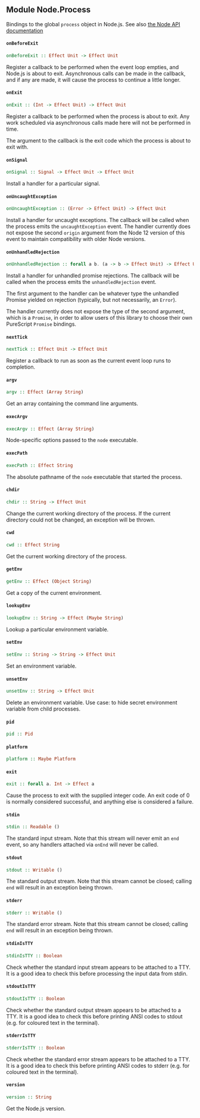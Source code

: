 ## Module Node.Process

Bindings to the global `process` object in Node.js. See also [the Node API documentation](https://nodejs.org/api/process.html)

#### `onBeforeExit`

``` purescript
onBeforeExit :: Effect Unit -> Effect Unit
```

Register a callback to be performed when the event loop empties, and
Node.js is about to exit. Asynchronous calls can be made in the callback,
and if any are made, it will cause the process to continue a little longer.

#### `onExit`

``` purescript
onExit :: (Int -> Effect Unit) -> Effect Unit
```

Register a callback to be performed when the process is about to exit.
Any work scheduled via asynchronous calls made here will not be performed
in time.

The argument to the callback is the exit code which the process is about
to exit with.

#### `onSignal`

``` purescript
onSignal :: Signal -> Effect Unit -> Effect Unit
```

Install a handler for a particular signal.

#### `onUncaughtException`

``` purescript
onUncaughtException :: (Error -> Effect Unit) -> Effect Unit
```

Install a handler for uncaught exceptions. The callback will be called
when the process emits the `uncaughtException` event. The handler
currently does not expose the second `origin` argument from the Node 12
version of this event to maintain compatibility with older Node versions.

#### `onUnhandledRejection`

``` purescript
onUnhandledRejection :: forall a b. (a -> b -> Effect Unit) -> Effect Unit
```

Install a handler for unhandled promise rejections. The callback will be
called when the process emits the `unhandledRejection` event.

The first argument to the handler can be whatever type the unhandled
Promise yielded on rejection (typically, but not necessarily, an `Error`).

The handler currently does not expose the type of the second argument,
which is a `Promise`, in order to allow users of this library to choose
their own PureScript `Promise` bindings.

#### `nextTick`

``` purescript
nextTick :: Effect Unit -> Effect Unit
```

Register a callback to run as soon as the current event loop runs to
completion.

#### `argv`

``` purescript
argv :: Effect (Array String)
```

Get an array containing the command line arguments.

#### `execArgv`

``` purescript
execArgv :: Effect (Array String)
```

Node-specific options passed to the `node` executable.

#### `execPath`

``` purescript
execPath :: Effect String
```

The absolute pathname of the `node` executable that started the
process.

#### `chdir`

``` purescript
chdir :: String -> Effect Unit
```

Change the current working directory of the process. If the current
directory could not be changed, an exception will be thrown.

#### `cwd`

``` purescript
cwd :: Effect String
```

Get the current working directory of the process.

#### `getEnv`

``` purescript
getEnv :: Effect (Object String)
```

Get a copy of the current environment.

#### `lookupEnv`

``` purescript
lookupEnv :: String -> Effect (Maybe String)
```

Lookup a particular environment variable.

#### `setEnv`

``` purescript
setEnv :: String -> String -> Effect Unit
```

Set an environment variable.

#### `unsetEnv`

``` purescript
unsetEnv :: String -> Effect Unit
```

Delete an environment variable.
Use case: to hide secret environment variable from child processes.

#### `pid`

``` purescript
pid :: Pid
```

#### `platform`

``` purescript
platform :: Maybe Platform
```

#### `exit`

``` purescript
exit :: forall a. Int -> Effect a
```

Cause the process to exit with the supplied integer code. An exit code
of 0 is normally considered successful, and anything else is considered a
failure.

#### `stdin`

``` purescript
stdin :: Readable ()
```

The standard input stream. Note that this stream will never emit an `end`
event, so any handlers attached via `onEnd` will never be called.

#### `stdout`

``` purescript
stdout :: Writable ()
```

The standard output stream. Note that this stream cannot be closed; calling
`end` will result in an exception being thrown.

#### `stderr`

``` purescript
stderr :: Writable ()
```

The standard error stream. Note that this stream cannot be closed; calling
`end` will result in an exception being thrown.

#### `stdinIsTTY`

``` purescript
stdinIsTTY :: Boolean
```

Check whether the standard input stream appears to be attached to a TTY.
It is a good idea to check this before processing the input data from stdin.

#### `stdoutIsTTY`

``` purescript
stdoutIsTTY :: Boolean
```

Check whether the standard output stream appears to be attached to a TTY.
It is a good idea to check this before printing ANSI codes to stdout
(e.g. for coloured text in the terminal).

#### `stderrIsTTY`

``` purescript
stderrIsTTY :: Boolean
```

Check whether the standard error stream appears to be attached to a TTY.
It is a good idea to check this before printing ANSI codes to stderr
(e.g. for coloured text in the terminal).

#### `version`

``` purescript
version :: String
```

Get the Node.js version.


